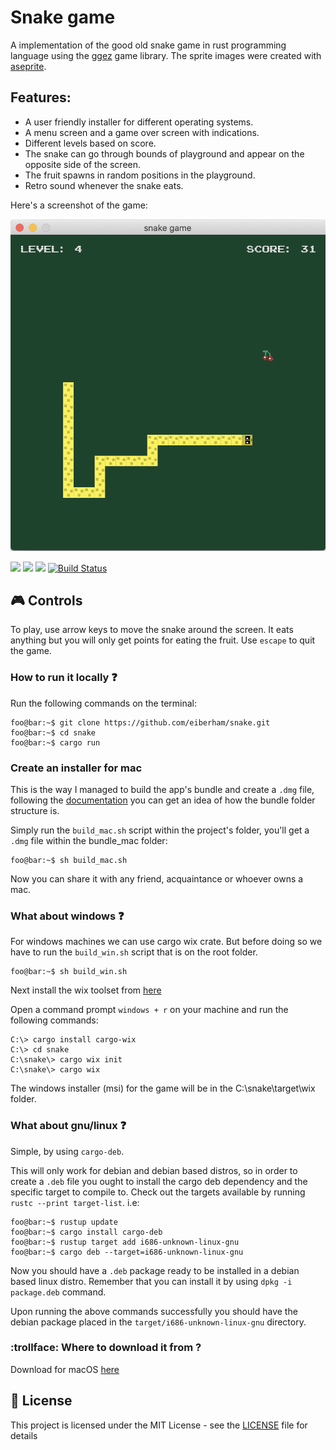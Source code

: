 # Snake game

A implementation of the good old snake game in rust programming language using the [ggez](https://ggez.rs/) game library.
The sprite images were created with [aseprite](https://www.aseprite.org/).

## Features: ##

- A user friendly installer for different operating systems.
- A menu screen and a game over screen with indications.
- Different levels based on score.
- The snake can go through bounds of playground and appear on the opposite side of the screen.
- The fruit spawns in random positions in the playground.
- Retro sound whenever the snake eats.

Here's a screenshot of the game:

<p align="center">
  <img src="./snake.png" alt="snake" />
</p>

![](https://img.shields.io/github/languages/code-size/eiberham/snake?style=flat-square)
![](https://img.shields.io/github/license/eiberham/snake?style=flat-square)
![](https://img.shields.io/github/stars/eiberham/snake?style=flat-square)
[![Build Status](https://github.com/eiberham/snake/workflows/CI/badge.svg?branch=main)](https://github.com/eiberham/snake/actions?query=branch%3main)

## :video_game: Controls

To play, use arrow keys to move the snake around the screen. It eats anything but you will only get points for eating the fruit. Use `escape` to quit the game.
### How to run it locally :question:

Run the following commands on the terminal:

```shell
foo@bar:~$ git clone https://github.com/eiberham/snake.git
foo@bar:~$ cd snake
foo@bar:~$ cargo run
```

### Create an installer for mac

This is the way I managed to build the app's bundle and create a `.dmg` file, following the [documentation](https://developer.apple.com/library/archive/documentation/CoreFoundation/Conceptual/CFBundles/BundleTypes/BundleTypes.html#//apple_ref/doc/uid/20001119-110730) you can get an idea of how the bundle folder structure is.

Simply run the `build_mac.sh` script within the project's folder, you'll get a `.dmg` file within the bundle_mac folder:

```shell
foo@bar:~$ sh build_mac.sh
```

Now you can share it with any friend, acquaintance or whoever owns a mac.

### What about windows :question:

For windows machines we can use cargo wix crate.
But before doing so we have to run the `build_win.sh` script that is on the root folder.

```shell
foo@bar:~$ sh build_win.sh
```

Next install the wix toolset from [here](https://github.com/wixtoolset/wix3/releases)

Open a command prompt `windows + r` on your machine and run the following commands:

```dos
C:\> cargo install cargo-wix
C:\> cd snake
C:\snake\> cargo wix init
C:\snake\> cargo wix
```

The windows installer (msi) for the game will be in the C:\snake\target\wix folder.

### What about gnu/linux :question:

Simple, by using `cargo-deb`.

This will only work for debian and debian based distros, so in order to create a `.deb` file you ought to install the cargo deb dependency and the specific target to compile to. Check out the targets available by running `rustc --print target-list`. i.e:

```shell
foo@bar:~$ rustup update
foo@bar:~$ cargo install cargo-deb
foo@bar:~$ rustup target add i686-unknown-linux-gnu
foo@bar:~$ cargo deb --target=i686-unknown-linux-gnu
```

Now you should have a `.deb` package ready to be installed in a debian based linux distro. Remember that you can install it by using `dpkg -i package.deb` command.

Upon running the above commands successfully you should have the debian package placed in the `target/i686-unknown-linux-gnu` directory.

### :trollface: Where to download it from ?

Download for macOS [here](https://storage.cloud.google.com/eiberham/Snake.zip?pli=1)

## :pushpin: License

This project is licensed under the MIT License - see the [LICENSE](LICENSE) file for details

